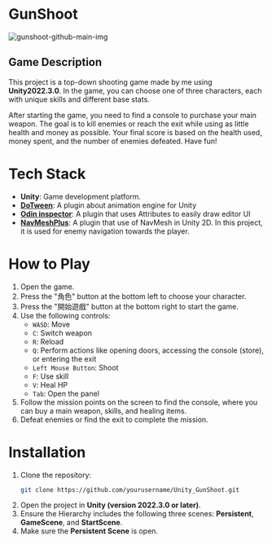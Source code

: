 # GunShoot

![gunshoot-github-main-img](https://hackmd.io/_uploads/rJLeOXdTR.jpg)


## Game Description
This project is a top-down shooting game made by me using **Unity2022.3.0**. In the game, you can choose one of three characters, each with unique skills and different base stats.

After starting the game, you need to find a console to purchase your main weapon. The goal is to kill enemies or reach the exit while using as little health and money as possible. Your final score is based on the health used, money spent, and the number of enemies defeated. Have fun!

# Tech Stack 
- **Unity**: Game development platform.
- **[DoTween](https://dotween.demigiant.com/)**: A plugin about animation engine for Unity
- **[Odin inspector](https://odininspector.com/)**: A plugin that uses Attributes to easily draw editor UI
- **[NavMeshPlus](https://github.com/h8man/NavMeshPlus)**: A plugin that use of NavMesh in Unity 2D. In this project, it is used for enemy navigation towards the player.


# How to Play

1. Open the game.
2. Press the "角色" button at the bottom left to choose your character.
3. Press the "開始遊戲" button at the bottom right to start the game.
4. Use the following controls:
   - `WASD`: Move
   - `C`: Switch weapon
   - `R`: Reload
   - `Q`: Perform actions like opening doors, accessing the console (store), or entering the exit
   - `Left Mouse Button`: Shoot
   - `F`: Use skill
   - `V`: Heal HP
   - `Tab`: Open the panel
5. Follow the mission points on the screen to find the console, where you can buy a main weapon, skills, and healing items.
6. Defeat enemies or find the exit to complete the mission.

# Installation
1. Clone the repository:
   ```bash
   git clone https://github.com/yourusername/Unity_GunShoot.git
   ```
2. Open the project in **Unity (version 2022.3.0 or later)**.
3. Ensure the Hierarchy includes the following three scenes: **Persistent**, **GameScene**, and **StartScene**.
4. Make sure the **Persistent Scene** is open.
